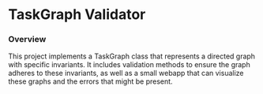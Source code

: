 # TaskGraph Validator

### Overview
This project implements a TaskGraph class that represents a directed graph with specific invariants. It includes
validation methods to ensure the graph adheres to these invariants, as well as a small webapp that can visualize these graphs
and the errors that might be present.

